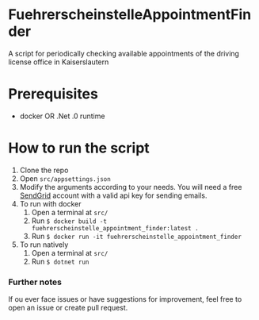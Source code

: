 # FuehrerscheinstelleAppointmentFinder
A script for periodically checking available appointments of the driving license office in Kaiserslautern

# Prerequisites
- docker OR .Net .0 runtime

# How to run the script
1. Clone the repo
2. Open `src/appsettings.json`
3. Modify the arguments according to your needs. You will need a free [SendGrid](https://signup.sendgrid.com/) account with a valid api key for sending emails.
4. To run with docker
	1. Open a terminal at `src/`
	2. Run `$ docker build -t fuehrerscheinstelle_appointment_finder:latest .`
	3. Run `$ docker run -it fuehrerscheinstelle_appointment_finder`
5. To run natively
	1. Open a terminal at `src/`
	2. Run `$ dotnet run`

### Further notes
If ou ever face issues or have suggestions for improvement, feel free to open an issue or create pull request.
